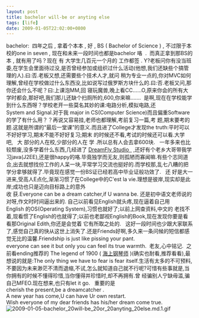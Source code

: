 ```yaml
---
layout: post
title: bachelor will-be or anyting else
tags: [life]
date: 2009-01-05T22:02:00+0800
---
```


bachelor:  四年之后 , 拿着个本本 , 好 , BS ( Bachelor of Science ) , 不过限于本校的one in seven , 现在和未来一段时间也都是bachelor 咯  .  而真正拿到那BS的本 , 就有用了吗？现在 有 大学生几百元一个月的 工作都签 . Y?老板问你有没当班委,在学生会里面待过没,是否曾经参加或组织过什么活动(他想,我们还缺些个搞管理的人).曰:否.老板又想,还需要些个技术人才,就问 稍为专业一点的,你对MVC如何理解,曾经在学校做过什么东西没,比如说写过俄罗斯方块什么的.曰:否.老板又问,那你还会什么不呢？曰:上课泡MM,回 寝玩魔兽,晚上看CC......O,原来你会的所有大学时都会,那好吧,我们那儿还缺个扫厕所的,600,你来嘛.......  是啊,现在在学校能学到什么东西呀？学校老开一些莫名其妙的课:电路分析,模拟电路,还System and Signal.对于我 major in CS(Computer Science)而且偏重Software的学了有什么用？？再说又容易挂,老师也都理解,考前复习一篇,考 题,期末要考的题.这就是所谓的“最后一堂课”的意义.而且进了College才发现the truth:平时可以不好好学习,期末不能不好好复习;期末 的时候还不看,考试的时候还可以看.大学吧,   大 部分的人在校,少部分的人在 学 .所以总有人会去拿600块.   一年多来也比较颓废,没多学着什么东西,几经进了 [DreamFly Studio ][DreamFly_Studio][ ][DreamFly_Studio] ,还好有个老乡大哥带我学习java(J2EE),还是很happy的咯.毕竟独学而无友,则孤陋而寡闻嘛.有些个志同道合,出去就想找份工作的人呆一块,平常学习交流也挺好的.而学校那,乱七八糟的把学分拿够就得了.毕竟现在感觉一份BS证已经若高中毕业证般功效了.   还 好是大一进来,受高人E点化,渐渐习惯了在College中的C'est la vie.理想是彼岸,现实却是此岸;成功也只是迈向目标路上的意外收 获.Everyone can be a dream catcher,if U wanna be. 还是初中语文老师说的对呀,作文时时间逼出来的. 自己以前看见English就头疼,现在逼着自己用English 的OS(Operating System),习惯也就好了;以前上网查资料,中文的 老找不着,现看惯了English的也就得了;以前也老鄙视English的Book,现在发现你要是看看那Original Edith,你还是会觉着 它有所取之处的.   这好一段时间也少跟大家联系了,感觉自己真的快从这世上消失了.还是Friends好啊,多久来一条问候的短信都感觉无比的温馨.Friendship is just like pissing your pant. everyone can see it but only you can feel its true warmth.  老友,心中铭记.  之前看ending推荐的 The legend of 1900 ( [海上钢琴师][Link 1] )(确实也耐看,推荐看看),最想说的就是:The only thing we have to fear is fear itself.生活有太多的不可预料,不要因为未来渺茫不清而退缩,不试,怎么就知道自己就不行呢?可惜有些事就是,当你拥有的时候不懂得珍惜,当你懂得并珍惜时,却不再拥有.曾 经骗别人宁缺毋滥,骗自己MFEO.现在想来,也只有let it go.   重要的是cherish the present,be a dreamcatcher . A new year has come,U can have Ur own restart. Wish everyone of my dear friends has his/her dream come true.![2009-01-05-bachelor_20will-be_20or_20anyting_20else.md.1.gif][]


[DreamFly_Studio]: http://www.dreamfly.org/
[Link 1]: http://kankan.xunlei.com/4.0/movie/72/3072.html?id=1
[2009-01-05-bachelor_20will-be_20or_20anyting_20else.md.1.gif]: {{site.baseurl}}/assets/2009-01-05-bachelor%20will-be%20or%20anyting%20else.md.1.gif
